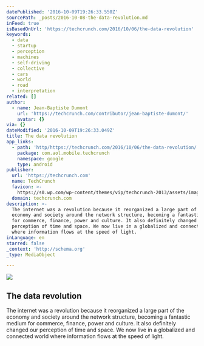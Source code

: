 ```yaml
---
datePublished: '2016-10-09T19:26:33.550Z'
sourcePath: _posts/2016-10-08-the-data-revolution.md
inFeed: true
isBasedOnUrl: 'https://techcrunch.com/2016/10/06/the-data-revolution'
keywords:
  - data
  - startup
  - perception
  - machines
  - self-driving
  - collective
  - cars
  - world
  - road
  - interpretation
related: []
author:
  - name: Jean-Baptiste Dumont
    url: 'https://techcrunch.com/contributor/jean-baptiste-dumont/'
    avatar: {}
via: {}
dateModified: '2016-10-09T19:26:33.049Z'
title: The data revolution
app_links:
  - path: 'http/https://techcrunch.com/2016/10/06/the-data-revolution/'
    package: com.aol.mobile.techcrunch
    namespace: google
    type: android
publisher:
  url: 'https://techcrunch.com'
  name: TechCrunch
  favicon: >-
    https://s0.wp.com/wp-content/themes/vip/techcrunch-2013/assets/images/favicon.ico
  domain: techcrunch.com
description: >-
  The internet was a revolution because it reorganized a large part of the
  economy and society around the network structure, becoming a fantastic medium
  for commerce, finance, power and culture. It also definitely changed our
  perception of time and space. We now live in a globalized and connected world
  where information flows at the speed of light.
inLanguage: en
starred: false
_context: 'http://schema.org'
_type: MediaObject

---
```

<article style=""><img src="https://imgflo.herokuapp.com/graph/2b2431f8e7ba7b0/cc857c92a4320bc732414c4ca5fb6c72/noop?input=https%3A%2F%2Ftctechcrunch2011.files.wordpress.com%2F2016%2F10%2F2-the-data-chain-3_no-logo.jpg%26h%3D827" /><h1>The data revolution</h1><p>The internet was a revolution because it reorganized a large part of the economy and society around the network structure, becoming a fantastic medium for commerce, finance, power and culture. It also definitely changed our perception of time and space. We now live in a globalized and connected world where information flows at the speed of light.</p></article>